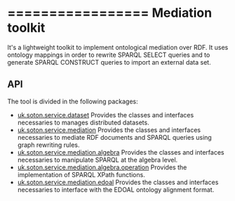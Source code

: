 =================
Mediation toolkit
=================

It's a lightweight toolkit to implement ontological mediation over RDF.
It uses ontology mappings in order to rewrite SPARQL SELECT queries and to generate SPARQL CONSTRUCT queries to import an external data set.
 
API
--------
 
The tool is divided in the following packages:

* [uk.soton.service.dataset](https://github.com/correndo/mediation/tree/master/src/uk/soton/service/dataset) Provides the classes and interfaces necessaries to manages distributed datasets.
* [uk.soton.service.mediation](https://github.com/correndo/mediation/tree/master/src/uk/soton/service/mediation) Provides the classes and interfaces necessaries to mediate RDF documents and SPARQL queries using graph rewriting rules.
* [uk.soton.service.mediation.algebra](https://github.com/correndo/mediation/tree/master/src/uk/soton/service/mediation/algebra) Provides the classes and interfaces necessaries to manipulate SPARQL at the algebra level.
* [uk.soton.service.mediation.algebra.operation](https://github.com/correndo/mediation/tree/master/src/uk/soton/service/mediation/algebra/operation) Provides the implementation of SPARQL XPath functions.
* [uk.soton.service.mediation.edoal](https://github.com/correndo/mediation/tree/master/src/uk/soton/service/mediation/edoal) Provides the classes and interfaces necessaries to interface with the EDOAL ontology alignment format.